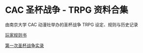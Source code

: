 # CAC 圣杯战争 - TRPG 资料合集

由南京大学 CAC 动漫社举办的圣杯战争 TRPG 设定、规则与历史记录

[玩家规则书](./tree/master/rulebook)

[第一次圣杯战争实录](./tree/master/history/20170805-FirstWar)

